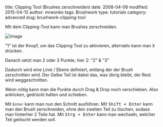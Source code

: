﻿title: Clipping Tool (Brushes zerschneiden)
date: 2008-04-06
modified: 2015-04-12
author: mrwonko
tags: Brushwork
type: tutorials
category: advanced
slug: brushwork-clipping-tool

Mit dem Clipping-Tool kann man Brushes zerschneiden.

![image]({filename}brushwork-clipping-tool.jpg)

"1" ist der Knopf, um das Clipping Tool zu aktivieren, alternativ kann man <kbd>X</kbd> drücken.

Danach setzt man 2 oder 3 Punkte, hier 2: "2" & "3"

Dadurch wird eine Linie / Ebene definiert, entlang der der Brush zerschnitten wird. Der Gelbe Teil ist dabei das, was übrig bleibt, der Rest wird weggeschnitten.

Wenn nötig kann man die Punkte durch Drag & Drop noch verschieben. Also anklicken, gedrückt halten und schieben.

Mit `Enter` kann man nun den Schnitt ausführen. Mit <kbd>Shift + Enter</kbd> kann man den Brush zerschneiden, ohne den zweiten Teil zu löschen, sodass man hinterher 2 Teile hat. Mit <kbd>Strg + Enter</kbd> kann man wechseln, welcher Teil gelöscht werden soll.

